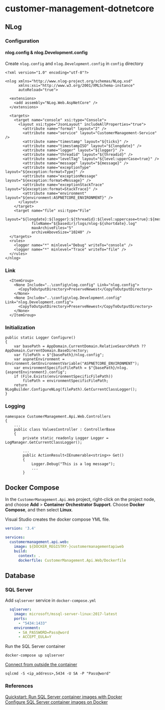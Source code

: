 # customer-management-dotnetcore

## NLog

### Configuration

#### nlog.config & nlog.Development.config

Create `nlog.config` and `nlog.Development.config` in `config` directory

```
<?xml version="1.0" encoding="utf-8"?>

<nlog xmlns="http://www.nlog-project.org/schemas/NLog.xsd"
      xmlns:xsi="http://www.w3.org/2001/XMLSchema-instance"
      autoReload="true">

  <extensions>
    <add assembly="NLog.Web.AspNetCore" />
  </extensions>

  <targets>
    <target name="console" xsi:type="Console">
      <layout xsi:type="JsonLayout" includeAllProperties="true">
        <attribute name="format" layout="2" />
        <attribute name="service" layout="CustomerManagement-Service" />
        <attribute name="timestamp" layout="${ticks}" />
        <attribute name="timestampISO" layout="${longdate}" />
        <attribute name="logger" layout="${logger}" />
        <attribute name="threadid" layout="${threadid}" />
        <attribute name="levelTag" layout="${level:upperCase=true}" />
        <attribute name="message" layout="${message}" />
        <attribute name="exceptionType" layout="${exception:format=Type}" />
        <attribute name="exceptionMessage" layout="${exception:format=Message}" />
        <attribute name="exceptionStackTrace" layout="${exception:format=StackTrace}" />
        <attribute name="environment" layout="${environment:ASPNETCORE_ENVIRONMENT}" />
      </layout>
    </target>
    <target name="file" xsi:type="File"
            layout="${longdate}:${logger}:${threadid}:${level:uppercase=true}:${message}"
            fileName="${basedir}/logs/nlog-${shortdate}.log"
            maxArchiveFiles="5"
            archiveAboveSize="10240" />
  </targets>
  <rules>
    <logger name="*" minlevel="Debug" writeTo="console" />
    <logger name="*" minlevel="Trace" writeTo="file" />
  </rules>
</nlog>
```

### Link 

```
  <ItemGroup>
    <None Include="..\config\nlog.config" Link="nlog.config">
      <CopyToOutputDirectory>PreserveNewest</CopyToOutputDirectory>
    </None>
    <None Include="..\config\nlog.Development.config" Link="nlog.Development.config">
      <CopyToOutputDirectory>PreserveNewest</CopyToOutputDirectory>
    </None>
  </ItemGroup>
```

### Initialization

```
public static Logger Configure()
{
    var basePath = AppDomain.CurrentDomain.RelativeSearchPath ?? AppDomain.CurrentDomain.BaseDirectory;
    var filePath = $"{basePath}/nlog.config";
    var aspnetEnvironment = Environment.GetEnvironmentVariable("ASPNETCORE_ENVIRONMENT");
    var environmentSpecificFilePath = $"{basePath}/nlog.{aspnetEnvironment}.config";
    if (File.Exists(environmentSpecificFilePath))
        filePath = environmentSpecificFilePath;
    return NLogBuilder.ConfigureNLog(filePath).GetCurrentClassLogger();
}
```

### Logging

```
namespace CustomerManagement.Api.Web.Controllers
{
    ...
    public class ValuesController : ControllerBase
    {
        private static readonly Logger Logger = LogManager.GetCurrentClassLogger();

        ...
        public ActionResult<IEnumerable<string>> Get()
        {
            Logger.Debug("This is a log message");
            ...
        }
```

## Docker Compose

In the `CustomerManagement.Api.Web` project, right-click on the project node, and choose **Add** > **Container Orchestrator Support**. Choose **Docker Compose**, and then select **Linux**.

Visual Studio creates the docker compose YML file.

```yaml
version: '3.4'

services:
  customermanagement.api.web:
    image: ${DOCKER_REGISTRY-}customermanagementapiweb
    build:
      context: .
      dockerfile: CustomerManagement.Api.Web/Dockerfile

```

## Database

### SQL Server

Add `sqlserver` service in `docker-compose.yml`

```yml
  sqlserver:
    image: microsoft/mssql-server-linux:2017-latest
    ports:
      - "5434:1433"
    environment:
      - SA_PASSWORD=Pass@word
      - ACCEPT_EULA=Y
```

Run the SQL Server container

```
docker-compose up sqlserver
```

[Connect from outside the container](https://docs.microsoft.com/en-us/sql/linux/quickstart-install-connect-docker?view=sql-server-2017&pivots=cs1-powershell#connectexternal)

```
sqlcmd -S <ip_address>,5434 -U SA -P "Pass@word"
```

### References

[Quickstart: Run SQL Server container images with Docker](https://docs.microsoft.com/en-us/sql/linux/quickstart-install-connect-docker?view=sql-server-2017&pivots=cs1-powershell)  
[Configure SQL Server container images on Docker](https://docs.microsoft.com/en-us/sql/linux/sql-server-linux-configure-docker?view=sql-server-2017)
